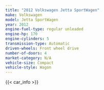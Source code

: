 ```yaml
---
title: "2012 Volkswagen Jetta SportWagen"
make: Volkswagen
model: Jetta SportWagen
year: 2012
engine-fuel-type: regular unleaded
engine-hp: 170
engine-cylinders: 5
transmission-type: Automatic
driven-wheels: Front wheel drive
number-of-doors: 4
market-category: N/A
vehicle-size: Compact
vehicle-style: Wagon
---
```


{{< car_info >}}
